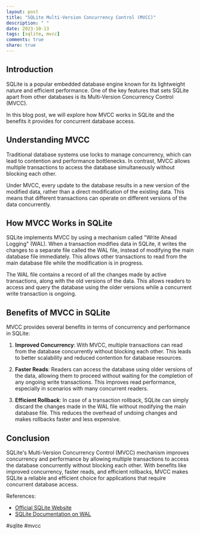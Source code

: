 ```yaml
---
layout: post
title: "SQLite Multi-Version Concurrency Control (MVCC)"
description: " "
date: 2023-10-13
tags: [sqlite, mvcc]
comments: true
share: true
---
```


## Introduction

SQLite is a popular embedded database engine known for its lightweight nature and efficient performance. One of the key features that sets SQLite apart from other databases is its Multi-Version Concurrency Control (MVCC).

In this blog post, we will explore how MVCC works in SQLite and the benefits it provides for concurrent database access.

## Understanding MVCC

Traditional database systems use locks to manage concurrency, which can lead to contention and performance bottlenecks. In contrast, MVCC allows multiple transactions to access the database simultaneously without blocking each other.

Under MVCC, every update to the database results in a new version of the modified data, rather than a direct modification of the existing data. This means that different transactions can operate on different versions of the data concurrently.

## How MVCC Works in SQLite

SQLite implements MVCC by using a mechanism called "Write Ahead Logging" (WAL). When a transaction modifies data in SQLite, it writes the changes to a separate file called the WAL file, instead of modifying the main database file immediately. This allows other transactions to read from the main database file while the modification is in progress.

The WAL file contains a record of all the changes made by active transactions, along with the old versions of the data. This allows readers to access and query the database using the older versions while a concurrent write transaction is ongoing.

## Benefits of MVCC in SQLite

MVCC provides several benefits in terms of concurrency and performance in SQLite:

1. **Improved Concurrency**: With MVCC, multiple transactions can read from the database concurrently without blocking each other. This leads to better scalability and reduced contention for database resources.

2. **Faster Reads**: Readers can access the database using older versions of the data, allowing them to proceed without waiting for the completion of any ongoing write transactions. This improves read performance, especially in scenarios with many concurrent readers.

3. **Efficient Rollback**: In case of a transaction rollback, SQLite can simply discard the changes made in the WAL file without modifying the main database file. This reduces the overhead of undoing changes and makes rollbacks faster and less expensive.

## Conclusion

SQLite's Multi-Version Concurrency Control (MVCC) mechanism improves concurrency and performance by allowing multiple transactions to access the database concurrently without blocking each other. With benefits like improved concurrency, faster reads, and efficient rollbacks, MVCC makes SQLite a reliable and efficient choice for applications that require concurrent database access.

References:
- [Official SQLite Website](https://www.sqlite.org/)
- [SQLite Documentation on WAL](https://www.sqlite.org/wal.html)

#sqlite #mvcc